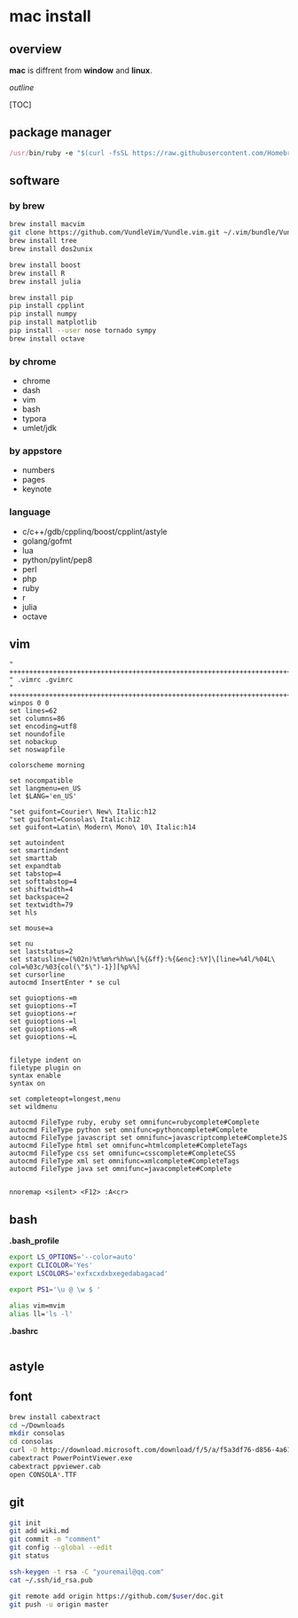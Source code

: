 # mac install

## overview

**mac** is diffrent from **window** and **linux**.

*outline*

[TOC]

## package manager

```ruby
/usr/bin/ruby -e "$(curl -fsSL https://raw.githubusercontent.com/Homebrew/install/master/install)"
```

## software

### by brew
```bash
brew install macvim
git clone https://github.com/VundleVim/Vundle.vim.git ~/.vim/bundle/Vundle.vim
brew install tree
brew install dos2unix

brew install boost
brew install R
brew install julia

brew install pip
pip install cpplint
pip install numpy
pip install matplotlib
pip install --user nose tornado sympy
brew install octave
```

### by chrome

* chrome
* dash
* vim
* bash
* typora
* umlet/jdk

### by appstore

* numbers
* pages
* keynote

### language

* c/c++/gdb/cpplinq/boost/cpplint/astyle
* golang/gofmt
* lua
* python/pylint/pep8
* perl
* php
* ruby
* r
* julia
* octave

## vim

```vimscript
" ++++++++++++++++++++++++++++++++++++++++++++++++++++++++++++++++++++++++++++++
" .vimrc .gvimrc
" ++++++++++++++++++++++++++++++++++++++++++++++++++++++++++++++++++++++++++++++
winpos 0 0
set lines=62
set columns=86
set encoding=utf8
set noundofile
set nobackup
set noswapfile

colorscheme morning

set nocompatible
set langmenu=en_US
let $LANG='en_US'

"set guifont=Courier\ New\ Italic:h12
"set guifont=Consolas\ Italic:h12
set guifont=Latin\ Modern\ Mono\ 10\ Italic:h14

set autoindent
set smartindent
set smarttab
set expandtab
set tabstop=4
set softtabstop=4
set shiftwidth=4
set backspace=2
set textwidth=79
set hls

set mouse=a

set nu
set laststatus=2
set statusline=(%02n)%t%m%r%h%w\[%{&ff}:%{&enc}:%Y]\[line=%4l/%04L\ col=%03c/%03{col(\"$\")-1}][%p%%]
set cursorline
autocmd InsertEnter * se cul

set guioptions-=m
set guioptions-=T
set guioptions-=r
set guioptions-=l
set guioptions-=R
set guioptions-=L


filetype indent on
filetype plugin on
syntax enable
syntax on

set completeopt=longest,menu
set wildmenu

autocmd FileType ruby, eruby set omnifunc=rubycomplete#Complete
autocmd FileType python set omnifunc=pythoncomplete#Complete
autocmd FileType javascript set omnifunc=javascriptcomplete#CompleteJS
autocmd FileType html set omnifunc=htmlcomplete#CompleteTags
autocmd FileType css set omnifunc=csscomplete#CompleteCSS
autocmd FileType xml set omnifunc=xmlcomplete#CompleteTags
autocmd FileType java set omnifunc=javacomplete#Complete


nnoremap <silent> <F12> :A<cr>
```

## bash

**.bash_profile**
```Bash
export LS_OPTIONS='--color=auto'
export CLICOLOR='Yes'
export LSCOLORS='exfxcxdxbxegedabagacad'

export PS1='\u @ \w $ '

alias vim=mvim
alias ll='ls -l'
```

**.bashrc**
```Bash
```

## astyle


## font

```bash
brew install cabextract
cd ~/Downloads
mkdir consolas
cd consolas
curl -O http://download.microsoft.com/download/f/5/a/f5a3df76-d856-4a61-a6bd-722f52a5be26/PowerPointViewer.exe
cabextract PowerPointViewer.exe
cabextract ppviewer.cab
open CONSOLA*.TTF
```

## git

```bash
git init
git add wiki.md
git commit -m "comment"
git config --global --edit
git status

ssh-keygen -t rsa -C "youremail@qq.com"
cat ~/.ssh/id_rsa.pub

git remote add origin https://github.com/$user/doc.git
git push -u origin master
```

